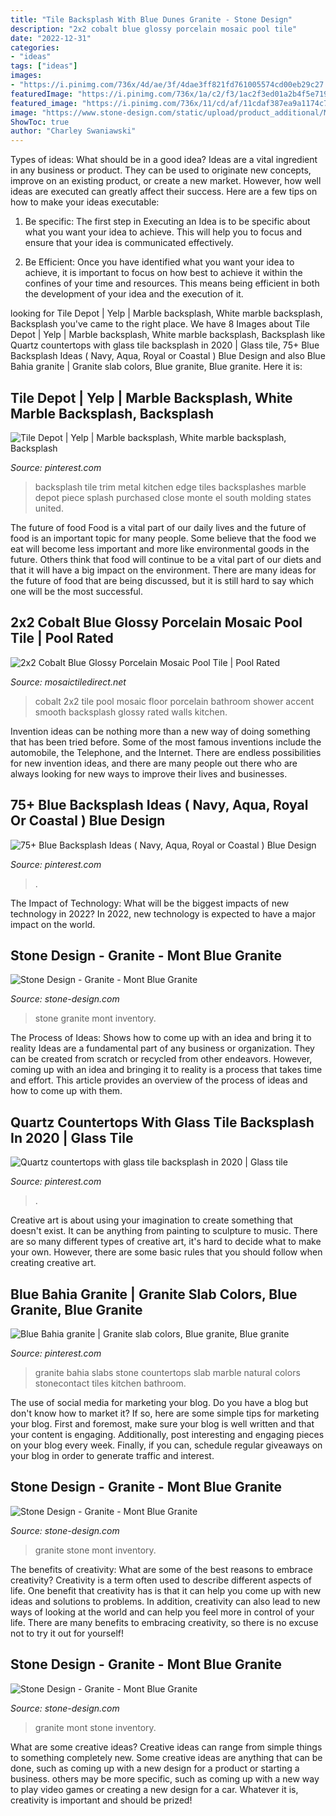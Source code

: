 ```yaml
---
title: "Tile Backsplash With Blue Dunes Granite - Stone Design"
description: "2x2 cobalt blue glossy porcelain mosaic pool tile"
date: "2022-12-31"
categories:
- "ideas"
tags: ["ideas"]
images:
- "https://i.pinimg.com/736x/4d/ae/3f/4dae3ff821fd761005574cd00eb29c27.jpg"
featuredImage: "https://i.pinimg.com/736x/1a/c2/f3/1ac2f3ed01a2b4f5e7195bd45d76b7b9--granite-stone-stone-slab.jpg"
featured_image: "https://i.pinimg.com/736x/11/cd/af/11cdaf387ea9a1174c73555f04db0c64.jpg"
image: "https://www.stone-design.com/static/upload/product_additional/Mont-Blue-3cm-P-103018.5779.-19-24-72x116.jpg"
ShowToc: true
author: "Charley Swaniawski"
---
```



Types of ideas: What should be in a good idea?
Ideas are a vital ingredient in any business or product. They can be used to originate new concepts, improve on an existing product, or create a new market. However, how well ideas are executed can greatly affect their success. Here are a few tips on how to make your ideas executable:
1. Be specific: The first step in Executing an Idea is to be specific about what you want your idea to achieve. This will help you to focus and ensure that your idea is communicated effectively.

2. Be Efficient: Once you have identified what you want your idea to achieve, it is important to focus on how best to achieve it within the confines of your time and resources. This means being efficient in both the development of your idea and the execution of it.


	

		
looking for Tile Depot | Yelp | Marble backsplash, White marble backsplash, Backsplash you've came to the right place. We have 8 Images about Tile Depot | Yelp | Marble backsplash, White marble backsplash, Backsplash like Quartz countertops with glass tile backsplash in 2020 | Glass tile, 75+ Blue Backsplash Ideas ( Navy, Aqua, Royal or Coastal ) Blue Design and also Blue Bahia granite | Granite slab colors, Blue granite, Blue granite. Here it is:
		
    
## Tile Depot | Yelp | Marble Backsplash, White Marble Backsplash, Backsplash

<img loading=lazy src="https://i.pinimg.com/originals/f7/36/15/f73615c970d68429abdce96b9ab5d160.jpg" onerror="this.onerror=null;this.src='https://tse2.mm.bing.net/th?id=OIP.L6v0ZfgCEtj6797gBUeirwHaJ4&amp;pid=15.1';" alt="Tile Depot | Yelp | Marble backsplash, White marble backsplash, Backsplash">

_Source: pinterest.com_

>backsplash tile trim metal kitchen edge tiles backsplashes marble depot piece splash purchased close monte el south molding states united. 

	

The future of food
Food is a vital part of our daily lives and the future of food is an important topic for many people. Some believe that the food we eat will become less important and more like environmental goods in the future. Others think that food will continue to be a vital part of our diets and that it will have a big impact on the environment. There are many ideas for the future of food that are being discussed, but it is still hard to say which one will be the most successful.

    
## 2x2 Cobalt Blue Glossy Porcelain Mosaic Pool Tile | Pool Rated

<img loading=lazy src="https://mosaictiledirect.net/media/catalog/product/cache/1/image/9df78eab33525d08d6e5fb8d27136e95/2/x/2x2-cobalt-4.jpg" onerror="this.onerror=null;this.src='https://tse3.mm.bing.net/th?id=OIP.rrm8vBP4hDNPNectS97UxQHaFj&amp;pid=15.1';" alt="2x2 Cobalt Blue Glossy Porcelain Mosaic Pool Tile | Pool Rated">

_Source: mosaictiledirect.net_

>cobalt 2x2 tile pool mosaic floor porcelain bathroom shower accent smooth backsplash glossy rated walls kitchen. 

	

Invention ideas can be nothing more than a new way of doing something that has been tried before. Some of the most famous inventions include the automobile, the Telephone, and the Internet. There are endless possibilities for new invention ideas, and there are many people out there who are always looking for new ways to improve their lives and businesses.

    
## 75+ Blue Backsplash Ideas ( Navy, Aqua, Royal Or Coastal ) Blue Design

<img loading=lazy src="https://i.pinimg.com/736x/11/cd/af/11cdaf387ea9a1174c73555f04db0c64.jpg" onerror="this.onerror=null;this.src='https://tse4.mm.bing.net/th?id=OIP.0bEdA02uOMxFoXO_MuW73wHaHa&amp;pid=15.1';" alt="75+ Blue Backsplash Ideas ( Navy, Aqua, Royal or Coastal ) Blue Design">

_Source: pinterest.com_

>. 

	

The Impact of Technology: What will be the biggest impacts of new technology in 2022?
In 2022, new technology is expected to have a major impact on the world.

    
## Stone Design - Granite - Mont Blue Granite

<img loading=lazy src="https://www.stone-design.com/static/upload/product_additional/Mont-Blue-3cm-Polished-040820-129x69-Slabs-13-18.jpg" onerror="this.onerror=null;this.src='https://tse4.mm.bing.net/th?id=OIP.9NwlvWcra_aMKigQykFjmQHaEH&amp;pid=15.1';" alt="Stone Design - Granite - Mont Blue Granite">

_Source: stone-design.com_

>stone granite mont inventory. 

	

The Process of Ideas: Shows how to come up with an idea and bring it to reality
Ideas are a fundamental part of any business or organization. They can be created from scratch or recycled from other endeavors. However, coming up with an idea and bringing it to reality is a process that takes time and effort. This article provides an overview of the process of ideas and how to come up with them.

    
## Quartz Countertops With Glass Tile Backsplash In 2020 | Glass Tile

<img loading=lazy src="https://i.pinimg.com/736x/4d/ae/3f/4dae3ff821fd761005574cd00eb29c27.jpg" onerror="this.onerror=null;this.src='https://tse1.mm.bing.net/th?id=OIP.2oyWx_YAr4aQx3pi5ROBJAHaFj&amp;pid=15.1';" alt="Quartz countertops with glass tile backsplash in 2020 | Glass tile">

_Source: pinterest.com_

>. 

	

Creative art is about using your imagination to create something that doesn't exist. It can be anything from painting to sculpture to music. There are so many different types of creative art, it's hard to decide what to make your own. However, there are some basic rules that you should follow when creating creative art.

    
## Blue Bahia Granite | Granite Slab Colors, Blue Granite, Blue Granite

<img loading=lazy src="https://i.pinimg.com/736x/1a/c2/f3/1ac2f3ed01a2b4f5e7195bd45d76b7b9--granite-stone-stone-slab.jpg" onerror="this.onerror=null;this.src='https://tse4.mm.bing.net/th?id=OIP.pBbk0R7KKAuhhnqQ9RSB2QHaFj&amp;pid=15.1';" alt="Blue Bahia granite | Granite slab colors, Blue granite, Blue granite">

_Source: pinterest.com_

>granite bahia slabs stone countertops slab marble natural colors stonecontact tiles kitchen bathroom. 

	

The use of social media for marketing your blog.
Do you have a blog but don't know how to market it? If so, here are some simple tips for marketing your blog. First and foremost, make sure your blog is well written and that your content is engaging. Additionally, post interesting and engaging pieces on your blog every week. Finally, if you can, schedule regular giveaways on your blog in order to generate traffic and interest.

    
## Stone Design - Granite - Mont Blue Granite

<img loading=lazy src="https://www.stone-design.com/static/upload/product_additional/Mont-Blue-3cm-P-103018.5779.-19-24-72x116.jpg" onerror="this.onerror=null;this.src='https://tse4.mm.bing.net/th?id=OIP.p32KiBzAdOiGQ0OPfgQJCgHaEq&amp;pid=15.1';" alt="Stone Design - Granite - Mont Blue Granite">

_Source: stone-design.com_

>granite stone mont inventory. 

	

The benefits of creativity: What are some of the best reasons to embrace creativity?
Creativity is a term often used to describe different aspects of life. One benefit that creativity has is that it can help you come up with new ideas and solutions to problems. In addition, creativity can also lead to new ways of looking at the world and can help you feel more in control of your life. There are many benefits to embracing creativity, so there is no excuse not to try it out for yourself!

    
## Stone Design - Granite - Mont Blue Granite

<img loading=lazy src="https://www.stone-design.com/static/upload/product_additional/Mont-Blue-Closeup-13-18-040820.jpg" onerror="this.onerror=null;this.src='https://tse4.mm.bing.net/th?id=OIP.JY_tjGPo_Qg5_dXleEM5kwHaE8&amp;pid=15.1';" alt="Stone Design - Granite - Mont Blue Granite">

_Source: stone-design.com_

>granite mont stone inventory. 

	

What are some creative ideas?
Creative ideas can range from simple things to something completely new. Some creative ideas are anything that can be done, such as coming up with a new design for a product or starting a business. others may be more specific, such as coming up with a new way to play video games or creating a new design for a car. Whatever it is, creativity is important and should be prized!

